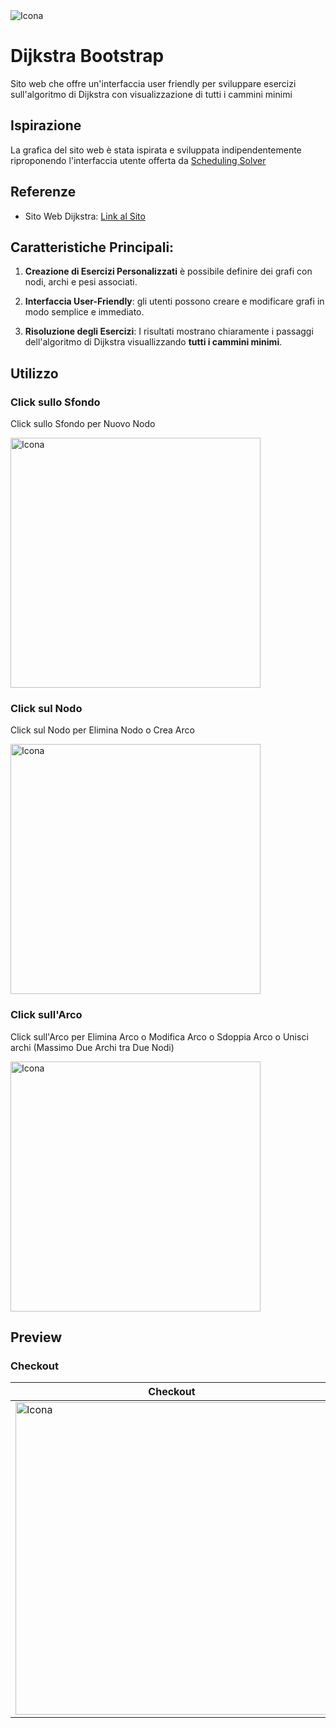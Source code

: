 <img src="https://github.com/vittorioPiotti/Dijkstra/blob/main/desktop.png" alt="Icona" />


# Dijkstra Bootstrap
Sito web che offre un'interfaccia user friendly per sviluppare esercizi sull'algoritmo di Dijkstra con visualizzazione di tutti i cammini minimi

## Ispirazione

La grafica del sito web è stata ispirata e sviluppata indipendentemente riproponendo l'interfaccia utente offerta da [Scheduling Solver](https://process-scheduling-solver.boonsuen.com/)

## Referenze 

- Sito Web Dijkstra: [Link al Sito](https://7khz9k.csb.app/Dijkstra)

 

## Caratteristiche Principali:

1. **Creazione di Esercizi Personalizzati** è possibile definire dei grafi con nodi, archi e pesi associati.

2. **Interfaccia User-Friendly**: gli utenti possono creare e modificare grafi in modo semplice e immediato.

3. **Risoluzione degli Esercizi**: I risultati mostrano chiaramente i passaggi dell'algoritmo di Dijkstra visuallizzando **tutti i cammini minimi**.


## Utilizzo

### Click sullo Sfondo

Click sullo Sfondo per Nuovo Nodo

<img src="https://github.com/vittorioPiotti/Dijkstra/blob/main/clickSfondo.png" alt="Icona" width="400"/>

### Click sul Nodo

Click sul Nodo per Elimina Nodo o Crea Arco

<img src="https://github.com/vittorioPiotti/Dijkstra/blob/main/clickNodo.png" alt="Icona" width="400"/>

### Click sull'Arco

Click sull'Arco per Elimina Arco o Modifica Arco o Sdoppia Arco o Unisci archi (Massimo Due Archi tra Due Nodi)

<img src="https://github.com/vittorioPiotti/Dijkstra/blob/main/clickArco.png" alt="Icona" width="400"/>

## Preview

### Checkout

| Checkout | Paga|
 ------------ | ------------ |
| <img src="https://github.com/vittorioPiotti/Dijkstra/blob/main/desktop.png" alt="Icona" width="500"/> | <img src="https://github.com/vittorioPiotti/Dijkstra/blob/main/Mobile.png" alt="Icona" width="300"/> | 


